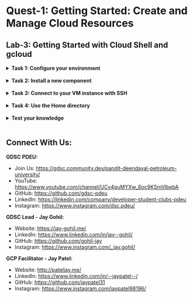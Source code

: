 # Quest-1: Getting Started: Create and Manage Cloud Resources
## Lab-3: Getting Started with Cloud Shell and gcloud

<details> 
  <summary><b>Task 1: Configure your environment</b></summary>
  <br/>
  <p>
    
1. Copy your project ID to your clipboard or text editor. The project ID is listed in 2 places:
   - In the Google Cloud Console, on the Dashboard, under Project info. (Click Navigation menu (Navigation menu), and then click Home > Dashboard.)
   - On the Qwiklabs tab near your username and password.
2. In Cloud Shell, run the following gcloud command, replacing <your_project_ID> with the project ID you copied:
    ```
    gcloud compute project-info describe --project <your_project_ID>
    ```
3. Set environment variables
    a. Create an environment variable to store your Project ID, replacing <your_project_ID> with the value for name from the gcloud compute project-info describe command you ran earlier:
    ```
    export PROJECT_ID=<your_project_ID>
    ```
    b. Create an environment variable to store your Zone, replacing <your_zone> with the value for zone from the gcloud compute project-info describe command you ran earlier:
    ```
    export ZONE=<your_zone>
    ```
    c. To verify that your variables were set properly, run the following commands:
    ```
    echo $PROJECT_ID
    echo $ZONE
    ```
    
4. Create a virtual machine with the gcloud tool
    a. To create your VM, run the following command:
    ```
    gcloud compute instances create gcelab2 --machine-type n1-standard-2 --zone $ZONE
    ```
    b. To open help for the create command, run the following command:
    ```
    gcloud compute instances create --help
    ```
    c.  Press ENTER or the spacebar to scroll through the help content. To exit the content, type Q.

    
  </p>
</details>
<br/>
  
<details> 
  <summary><b>Task 2: Install a new component</b></summary>
  <br/>
  <p>
    
1. Install the beta components:

   ```
   sudo apt-get install google-cloud-sdk
   ```
   
2. Enable the gcloud interactive mode:
    ```
    gcloud beta interactive
    ```
3. To try this feature, start typing the following command, and use auto-complete to replace <your_vm> with an existing VM in your project:
    ```
    gcloud compute instances describe <your_vm>
    ```
  
4. To exit from the interactive mode, run the following command:
    ```
    exit
    ```
    
  </p>
</details>
<br/>
    
<details> 
  <summary><b>Task 3: Connect to your VM instance with SSH</b></summary>
  <br/>
  <p>
    
1. To connect to your VM with SSH, run the following command:

   ```
   gcloud compute ssh gcelab2 --zone $ZONE
   ```
   
2. To continue, type Y.
    ```
    Generating public/private rsa key pair.
    Enter passphrase (empty for no passphrase)
    ```
3. To leave the passphrase empty, press ENTER twice.
    ```
    gcloud compute instances describe <your_vm>
    ```
  
4. You don't need to do anything here, so to disconnect from SSH and exit the remote shell, run the following command:
    ```
    exit
    ```
    
  </p>
</details>
<br/>

<details> 
  <summary><b>Task 4: Use the Home directory</b></summary>
  <br/>
  <p>
    
1. Change your current working directory:

   ```
   cd $HOME
   ```
   
2. Open your .bashrc configuration file by using the vi text editor:
    ```
    vi ./.bashrc
    ```
3. To exit the editor, press ESC, then type :wq, and then press Enter.

  </p>
</details>
<br/>
    
<details> 
  <summary><b>Test your knowledge</b></summary>
  <br/>
  <p>
    
- Q. Three basic ways to interact with Google Cloud services and resources are:
  - [X] Client libraries
  - [ ] GStreamer
  - [X] Cloud Console
  - [ ] GLib
  - [X] Command-line interface

  </p>
</details>
<br/>

## Connect With Us:

**GDSC PDEU:**
- Join Us: https://gdsc.community.dev/pandit-deendayal-petroleum-university/
- YouTube: https://www.youtube.com/channel/UCv4guMYXw_6oc9KSmVlbebA
- GitHub: https://github.com/gdsc-pdeu
- LinkedIn: https://linkedin.com/company/developer-student-clubs-pdeu
- Instagram: https://www.instagram.com/dsc.pdeu/

**GDSC Lead - Jay Gohil:**
- Website: https://jay-gohil.me/
- LinkedIn: https://www.linkedin.com/in/jay--gohil/
- GitHub: https://github.com/gohil-jay
- Instagram: https://www.instagram.com/_jay.gohil/

**GCP Facilitator - Jay Patel:**
- Website: http://pateljay.me/
- LinkedIn: https://www.linkedin.com/in/--jaypatel--/
- GitHub: https://github.com/jaypatel31
- Instagram: https://www.instagram.com/jaypatel98196/
